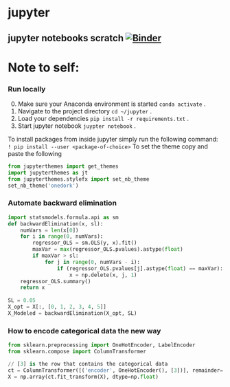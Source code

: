 # jupyter
jupyter notebooks scratch
[![Binder](https://mybinder.org/badge_logo.svg)](https://mybinder.org/v2/gh/thepinkturtle/jupyter.git/master)
---
# Note to self:
### Run locally
0. Make sure your Anaconda environment is started ```conda activate``` .
1. Navigate to the project directory ```cd ~/jupyter``` .
2. Load your dependencies ```pip install -r requirements.txt``` .
3. Start jupyter notebook ```juypter notebook``` .

To install packages from inside jupyter simply run the following command:\
```! pip install --user <package-of-choice>```
To set the theme copy and paste the following
```python
from jupyterthemes import get_themes
import jupyterthemes as jt
from jupyterthemes.stylefx import set_nb_theme
set_nb_theme('onedork')
```

### Automate backward elimination 
```python
import statsmodels.formula.api as sm
def backwardElimination(x, sl):
    numVars = len(x[0])
    for i in range(0, numVars):
        regressor_OLS = sm.OLS(y, x).fit()
        maxVar = max(regressor_OLS.pvalues).astype(float)
        if maxVar > sl:
            for j in range(0, numVars - i):
                if (regressor_OLS.pvalues[j].astype(float) == maxVar):
                    x = np.delete(x, j, 1)
    regressor_OLS.summary()
    return x
 
SL = 0.05
X_opt = X[:, [0, 1, 2, 3, 4, 5]]
X_Modeled = backwardElimination(X_opt, SL)
```

### How to encode categorical data the new way
```python
from sklearn.preprocessing import OneHotEncoder, LabelEncoder
from sklearn.compose import ColumnTransformer

// [3] is the row that contains the categorical data
ct = ColumnTransformer([('encoder', OneHotEncoder(), [3])], remainder='passthrough')
X = np.array(ct.fit_transform(X), dtype=np.float)
```


